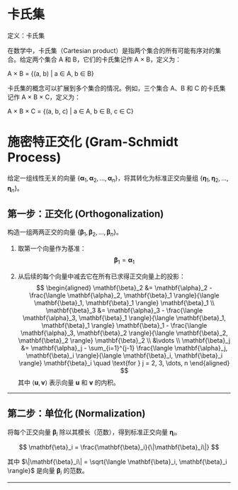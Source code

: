 

# 卡氏集
定义：卡氏集

在数学中，卡氏集（Cartesian product）是指两个集合的所有可能有序对的集合。给定两个集合 A 和 B，它们的卡氏集记作 A × B，定义为：

A × B = {(a, b) | a ∈ A, b ∈ B}

卡氏集的概念可以扩展到多个集合的情况。例如，三个集合 A、B 和 C 的卡氏集记作 A × B × C，定义为：

A × B × C = {(a, b, c) | a ∈ A, b ∈ B, c ∈ C}



# 施密特正交化 (Gram-Schmidt Process)

给定一组线性无关的向量 $\{\mathbf{\alpha}_1, \mathbf{\alpha}_2, \dots, \mathbf{\alpha}_n\}$，将其转化为标准正交向量组 $\{\mathbf{\eta}_1, \mathbf{\eta}_2, \dots, \mathbf{\eta}_n\}$。



## 第一步：正交化 (Orthogonalization)

构造一组两两正交的向量 $\{\mathbf{\beta}_1, \mathbf{\beta}_2, \dots, \mathbf{\beta}_n\}$。

1.  取第一个向量作为基准：
    $$
    \mathbf{\beta}_1 = \mathbf{\alpha}_1
    $$

2.  从后续的每个向量中减去它在所有已求得正交向量上的投影：
    $$
    \begin{aligned}
    \mathbf{\beta}_2 &= \mathbf{\alpha}_2 - \frac{\langle \mathbf{\alpha}_2, \mathbf{\beta}_1 \rangle}{\langle \mathbf{\beta}_1, \mathbf{\beta}_1 \rangle} \mathbf{\beta}_1 \\
    \mathbf{\beta}_3 &= \mathbf{\alpha}_3 - \frac{\langle \mathbf{\alpha}_3, \mathbf{\beta}_1 \rangle}{\langle \mathbf{\beta}_1, \mathbf{\beta}_1 \rangle} \mathbf{\beta}_1 - \frac{\langle \mathbf{\alpha}_3, \mathbf{\beta}_2 \rangle}{\langle \mathbf{\beta}_2, \mathbf{\beta}_2 \rangle} \mathbf{\beta}_2 \\
    &\vdots \\
    \mathbf{\beta}_j &= \mathbf{\alpha}_j - \sum_{i=1}^{j-1} \frac{\langle \mathbf{\alpha}_j, \mathbf{\beta}_i \rangle}{\langle \mathbf{\beta}_i, \mathbf{\beta}_i \rangle} \mathbf{\beta}_i \quad \text{for } j = 2, 3, \dots, n
    \end{aligned}
    $$
    其中 $\langle \mathbf{u}, \mathbf{v} \rangle$ 表示向量 $\mathbf{u}$ 和 $\mathbf{v}$ 的内积。

---

## 第二步：单位化 (Normalization)

将每个正交向量 $\mathbf{\beta}_i$ 除以其模长（范数），得到标准正交向量 $\mathbf{\eta}_i$。

$$
\mathbf{\eta}_i = \frac{\mathbf{\beta}_i}{\|\mathbf{\beta}_i\|}
$$

其中 $\|\mathbf{\beta}_i\| = \sqrt{\langle \mathbf{\beta}_i, \mathbf{\beta}_i \rangle}$ 是向量 $\mathbf{\beta}_i$ 的范数。

---
